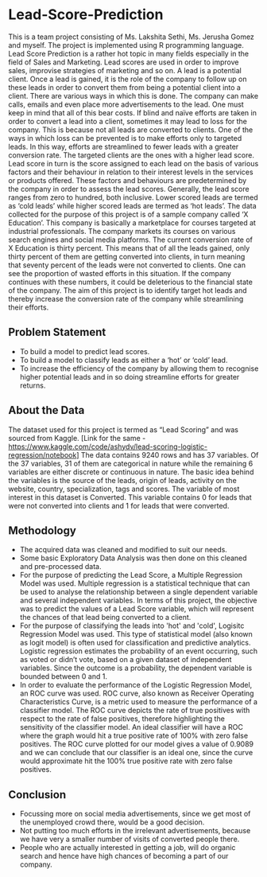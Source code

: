 # Lead-Score-Prediction
This is a team project consisting of Ms. Lakshita Sethi, Ms. Jerusha Gomez and myself. The project is implemented using R programming language. Lead Score Prediction is a rather hot topic in many fields especially in the field of Sales and Marketing. Lead scores are used in order to improve sales, improvise strategies of marketing and so on. A lead is a potential client. Once a lead is gained, it is the role of the company to follow up on these leads in order to convert them from being a potential client into a client. There are various ways in which this is done. The company can make calls, emails and even place more advertisements to the lead. One must keep in mind that all of this bear costs. If blind and naïve efforts are taken in order to convert a lead into a client, sometimes it may lead to loss for the company. This is because not all leads are converted to clients. One of the ways in which loss can be prevented is to make efforts only to targeted leads. In this way, efforts are streamlined to fewer leads with a greater conversion rate.
The targeted clients are the ones with a higher lead score. Lead score in turn is the score assigned to each lead on the basis of various factors and their behaviour in relation to their interest levels in the services or products offered. These factors and behaviours are predetermined by the company in order to assess the lead scores. Generally, the lead score ranges from zero to hundred, both inclusive. Lower scored leads are termed as ‘cold leads’ while higher scored leads are termed as ‘hot leads’.
The data collected for the purpose of this project is of a sample company called ‘X Education’. This company is basically a marketplace for courses targeted at industrial professionals. The company markets its courses on various search engines and social media platforms. The current conversion rate of X Education is thirty percent. This means that of all the leads gained, only thirty percent of them are getting converted into clients, in turn meaning that seventy percent of the leads were not converted to clients. One can see the proportion of wasted efforts in this situation. If the company continues with these numbers, it could be deleterious to the financial state of the company. The aim of this project is to identify target hot leads and thereby increase the conversion rate of the company while streamlining their efforts.

## Problem Statement
- To build a model to predict lead scores.
- To build a model to classify leads as either a ‘hot’ or ‘cold’ lead.
- To increase the efficiency of the company by allowing them to recognise higher potential leads and in so doing streamline efforts for greater returns.

## About the Data 
The dataset used for this project is termed as “Lead Scoring” and was sourced from Kaggle. [Link for the same - https://www.kaggle.com/code/ashydv/lead-scoring-logistic-regression/notebook]
The data contains 9240 rows and has 37 variables. Of the 37 variables, 31 of them are categorical in nature while the remaining 6 variables are either discrete or continuous in nature. The basic idea behind the variables is the source of the leads, origin of leads, activity on the website, country, specialization, tags and scores. The variable of most interest in this dataset is Converted. This variable contains 0 for leads that were not converted into clients and 1 for leads that were converted.

## Methodology
- The acquired data was cleaned and modified to suit our needs. 
- Some basic Exploratory Data Analysis was then done on this cleaned and pre-processed data. 
- For the purpose of predicting the Lead Score, a Multiple Regression Model was used. Multiple regression is a statistical technique that can be used to analyse the relationship between a single dependent variable and several independent variables. In terms of this project, the objective was to predict the values of a Lead Score variable, which will represent the chances of that lead being converted to a client.
- For the purpose of classifying the leads into 'hot' and 'cold', Logisitc Regression Model was used. This type of statistical model (also known as logit model) is often used for classification and predictive analytics. Logistic regression estimates the probability of an event occurring, such as voted or didn’t vote, based on a given dataset of independent variables. Since the outcome is a probability, the dependent variable is bounded between 0 and 1.
- In order to evaluate the performance of the Logistic Regression Model, an ROC curve was used. ROC curve, also known as Receiver Operating Characteristics Curve, is a metric used to measure the performance of a classifier model. The ROC curve depicts the rate of true positives with respect to the rate of false positives, therefore highlighting the sensitivity of the classifier model. An ideal classifier will have a ROC where the graph would hit a true positive rate of 100% with zero false positives. The ROC curve plotted for our model gives a value of 0.9089 and we can conclude that our classifier is an ideal one, since the curve would approximate hit the 100% true positive rate with zero false positives.

## Conclusion

- Focussing more on social media advertisements, since we get most of the unemployed crowd there, would be a good decision.
- Not putting too much efforts in the irrelevant advertisements, because we have very a smaller number of visits of converted people there.
- People who are actually interested in getting a job, will do organic search and hence have high chances of becoming a part of our company.
